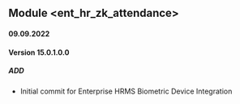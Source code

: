 ## Module <ent_hr_zk_attendance>

#### 09.09.2022
#### Version 15.0.1.0.0
##### ADD
- Initial commit for Enterprise  HRMS Biometric Device Integration